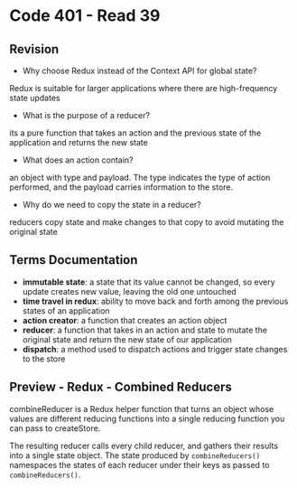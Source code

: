 # Code 401 - Read 39

## Revision

* Why choose Redux instead of the Context API for global state?

Redux is suitable for larger applications where there are high-frequency state updates

* What is the purpose of a reducer?

its a pure function that takes an action and the previous state of the application and returns the new state

* What does an action contain?

an object with type and payload. The type indicates the type of action performed, and the payload carries information to the store.

* Why do we need to copy the state in a reducer?

reducers copy state and make changes to that copy to avoid mutating the original state

## Terms Documentation

* **immutable state**: a state that its value cannot be changed, so every update creates new value, leaving the old one untouched
* **time travel in redux**: ability to move back and forth among the previous states of an application
* **action creator**: a function that creates an action object
* **reducer**: a function that takes in an action and state to mutate the original state and return the new state of our application
* **dispatch**: a method used to dispatch actions and trigger state changes to the store

## Preview - Redux - Combined Reducers

combineReducer is a Redux helper function that turns an object whose values are different reducing functions into a single reducing function you can pass to createStore.

The resulting reducer calls every child reducer, and gathers their results into a single state object. The state produced by `combineReducers()` namespaces the states of each reducer under their keys as passed to `combineReducers()`.


